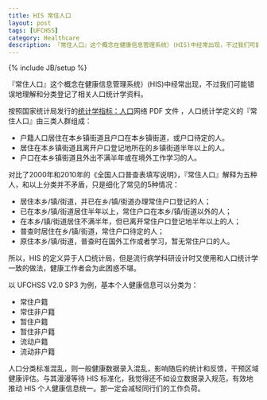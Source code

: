 ```yaml
---
title: HIS 常住人口
layout: post
tags: [UFCHSS]
category: Healthcare
description: 『常住人口』这个概念在健康信息管理系统）(HIS)中经常出现，不过我们可能错误地理解和分类登记了相关人口统计学资料。
---
```

{% include JB/setup %}

『常住人口』这个概念在健康信息管理系统）(HIS)中经常出现，不过我们可能错误地理解和分类登记了相关人口统计学资料。

按照国家统计局发行的[统计学指标：人口](http://www.stats.gov.cn/tjzs/rk.pdf)网络 PDF 文件 ，人口统计学定义的『常住人口』由三类人群组成：

* 户籍人口居住在本乡镇街道且户口在本乡镇街道，或户口待定的人。
* 居住在本乡镇街道且离开户口登记地所在的乡镇街道半年以上的人。
* 户口在本乡镇街道且外出不满半年或在境外工作学习的人。

对比了2000年和2010年的《全国人口普查表填写说明》，『常住人口』解释为五种人，和以上分类并不矛盾，只是细化了常见的5种情况：

* 居住本乡/镇/街道，并已在乡/镇/街道办理常住户口登记的人；
* 已在本乡/镇/街道居住半年以上，常住户口在本乡/镇/街道以外的人；
* 在本乡/镇/街道居住不满半年，但已离开常住户口登记地半年以上的人；
* 普查时居住在乡/镇/街道，常住户口待定的人；
* 原住本乡/镇/街道，普查时在国外工作或者学习，暂无常住户口的人。

所以，HIS 的定义异于人口统计局，但是流行病学科研设计时又使用和人口统计学一致的做法，健康工作者会为此困惑不堪。

以 UFCHSS V2.0 SP3 为例，基本个人健康信息可以分类为：

* 常住户籍
* 常住非户籍
* 暂住户籍
* 暂住非户籍
* 流动户籍
* 流动非户籍

人口分类标准混乱，则一般健康数据录入混乱，影响随后的统计和反馈，干预区域健康评估。与其漫漫等待 HIS 标准化，我觉得还不如设立数据录入规范，有效地推动 HIS 个人健康信息统一。那一定会减轻同行们的工作负荷。